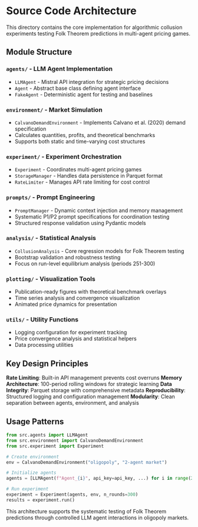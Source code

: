 # Source Code Architecture

This directory contains the core implementation for algorithmic collusion experiments testing Folk Theorem predictions in multi-agent pricing games.

## Module Structure

### `agents/` - LLM Agent Implementation

- `LLMAgent` - Mistral API integration for strategic pricing decisions
- `Agent` - Abstract base class defining agent interface
- `FakeAgent` - Deterministic agent for testing and baselines

### `environment/` - Market Simulation

- `CalvanoDemandEnvironment` - Implements Calvano et al. (2020) demand specification
- Calculates quantities, profits, and theoretical benchmarks
- Supports both static and time-varying cost structures

### `experiment/` - Experiment Orchestration

- `Experiment` - Coordinates multi-agent pricing games
- `StorageManager` - Handles data persistence in Parquet format
- `RateLimiter` - Manages API rate limiting for cost control

### `prompts/` - Prompt Engineering

- `PromptManager` - Dynamic context injection and memory management
- Systematic P1/P2 prompt specifications for coordination testing
- Structured response validation using Pydantic models

### `analysis/` - Statistical Analysis

- `CollusionAnalysis` - Core regression models for Folk Theorem testing
- Bootstrap validation and robustness testing
- Focus on run-level equilibrium analysis (periods 251-300)

### `plotting/` - Visualization Tools

- Publication-ready figures with theoretical benchmark overlays
- Time series analysis and convergence visualization
- Animated price dynamics for presentation

### `utils/` - Utility Functions

- Logging configuration for experiment tracking
- Price convergence analysis and statistical helpers
- Data processing utilities

## Key Design Principles

**Rate Limiting**: Built-in API management prevents cost overruns
**Memory Architecture**: 100-period rolling windows for strategic learning
**Data Integrity**: Parquet storage with comprehensive metadata
**Reproducibility**: Structured logging and configuration management
**Modularity**: Clean separation between agents, environment, and analysis

## Usage Patterns

```python
from src.agents import LLMAgent
from src.environment import CalvanoDemandEnvironment
from src.experiment import Experiment

# Create environment
env = CalvanoDemandEnvironment("oligopoly", "2-agent market")

# Initialize agents
agents = [LLMAgent(f"Agent_{i}", api_key=api_key, ...) for i in range(2)]

# Run experiment
experiment = Experiment(agents, env, n_rounds=300)
results = experiment.run()
```

This architecture supports the systematic testing of Folk Theorem predictions through controlled LLM agent interactions in oligopoly markets.
